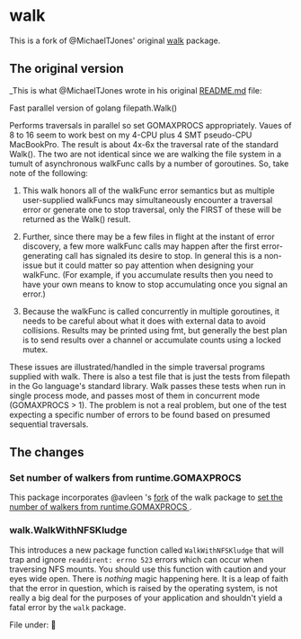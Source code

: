 # walk

This is a fork of @MichaelTJones' original [walk](https://github.com/MichaelTJones/walk) package.

## The original version

_This is what @MichaelTJones wrote in his original [README.md](https://github.com/MichaelTJones/walk/blob/master/README.md) file:

Fast parallel version of golang filepath.Walk()

Performs traversals in parallel so set GOMAXPROCS appropriately. Vaues of 8 to 16 seem to work best on my 
4-CPU plus 4 SMT pseudo-CPU MacBookPro. The result is about 4x-6x the traversal rate of the standard Walk().
The two are not identical since we are walking the file system in a tumult of asynchronous walkFunc calls by
a number of goroutines. So, take note of the following:

1. This walk honors all of the walkFunc error semantics but as multiple user-supplied walkFuncs may simultaneously encounter a traversal error or generate one to stop traversal, only the FIRST of these will be returned as the Walk() result. 

2. Further, since there may be a few files in flight at the instant of  error discovery, a few more walkFunc calls may happen after the first error-generating call has signaled its desire to stop. In general this is a non-issue but it could matter so pay attention when designing your walkFunc. (For example, if you accumulate results then you need to have your own means to know to stop accumulating once you signal an error.)

3. Because the walkFunc is called concurrently in multiple goroutines, it needs to be careful about what it does with external data to avoid collisions. Results may be printed using fmt, but generally the best plan is to send results over a channel or accumulate counts using a locked mutex.

These issues are illustrated/handled in the simple traversal programs supplied with walk. There is also a test file that is just the tests from filepath in the Go language's standard library. Walk passes these tests when run in single process mode, and passes most of them in concurrent mode (GOMAXPROCS > 1). The problem is not a real problem, but one of the test expecting a specific number of errors to be found based on presumed sequential traversals.

## The changes

### Set number of walkers from runtime.GOMAXPROCS 

This package incorporates @avleen 's [fork](https://github.com/avleen/walk) of the walk package to [set the number of walkers from runtime.GOMAXPROCS ](https://github.com/MichaelTJones/walk/compare/master...avleen:master).

### walk.WalkWithNFSKludge

This introduces a new package function called `WalkWithNFSKludge` that will trap and ignore `readdirent: errno 523` errors which can occur when traversing NFS mounts. You should use this function with caution and your eyes wide open. There is _nothing_ magic happening here. It is a leap of faith that the error in question, which is raised by the operating system, is not really a big deal for the purposes of your application and shouldn't yield a fatal error by the `walk` package.

File under: 🙈
